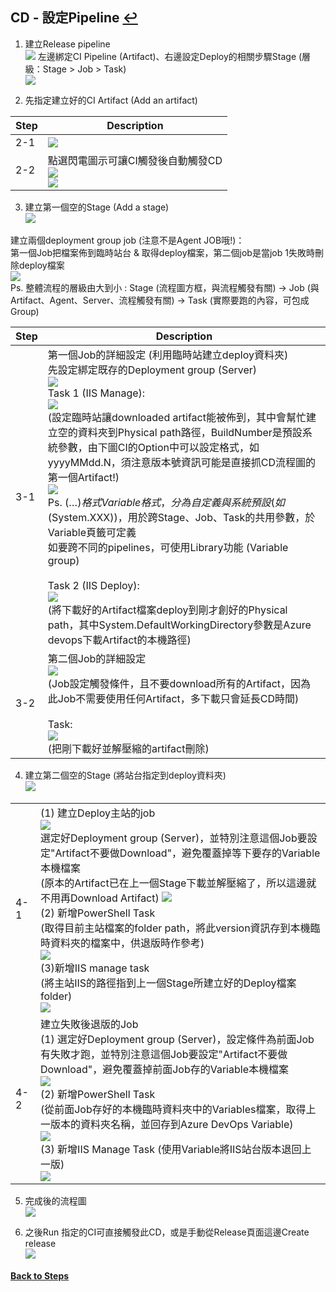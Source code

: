 ## CD - 設定Pipeline [↩](https://github.com/timmchentw/Timm_WebNote/blob/main/Azure%20Pipilines/CICD%E8%A9%B3%E7%B4%B0%E6%B5%81%E7%A8%8B%E7%AD%86%E8%A8%98.md)
1. 建立Release pipeline
<br> ![](https://github.com/timmchentw/Timm_WebNote/blob/main/Azure%20Pipilines/images/4-1.png)
左邊綁定CI Pipeline (Artifact)、右邊設定Deploy的相關步驟Stage (層級：Stage > Job > Task)
<br> ![](https://github.com/timmchentw/Timm_WebNote/blob/main/Azure%20Pipilines/images/4-2.png)


2. 先指定建立好的CI Artifact (Add an artifact)

|Step|Description|
|--|--|
|2-1|![](https://github.com/timmchentw/Timm_WebNote/blob/main/Azure%20Pipilines/images/4-3.png)|
|2-2|點選閃電圖示可讓CI觸發後自動觸發CD<br> ![](https://github.com/timmchentw/Timm_WebNote/blob/main/Azure%20Pipilines/images/4-4.png)<br>![](https://github.com/timmchentw/Timm_WebNote/blob/main/Azure%20Pipilines/images/4-5.png)|
	

3. 建立第一個空的Stage (Add a stage)
<br> ![](https://github.com/timmchentw/Timm_WebNote/blob/main/Azure%20Pipilines/images/4-6.png)

建立兩個deployment group job (注意不是Agent JOB哦!)：<br>
第一個Job把檔案佈到臨時站台 & 取得deploy檔案，第二個job是當job 1失敗時刪除deploy檔案
<br> ![](https://github.com/timmchentw/Timm_WebNote/blob/main/Azure%20Pipilines/images/4-7.png) <br>
Ps. 整體流程的層級由大到小 : Stage (流程圖方框，與流程觸發有關) → Job (與Artifact、Agent、Server、流程觸發有關) → Task (實際要跑的內容，可包成Group)

|Step|Description|
|--|--|
|3-1|第一個Job的詳細設定 (利用臨時站建立deploy資料夾)<br>先設定綁定既存的Deployment group (Server)<br>![](https://github.com/timmchentw/Timm_WebNote/blob/main/Azure%20Pipilines/images/4-8.png)<br> Task 1 (IIS Manage):<br>![](https://github.com/timmchentw/Timm_WebNote/blob/main/Azure%20Pipilines/images/4-9.png)<br>	(設定臨時站讓downloaded artifact能被佈到，其中會幫忙建立空的資料夾到Physical path路徑，BuildNumber是預設系統參數，由下圖CI的Option中可以設定格式，如yyyyMMdd.N，須注意版本號資訊可能是直接抓CD流程圖的第一個Artifact!)<br> ![](https://github.com/timmchentw/Timm_WebNote/blob/main/Azure%20Pipilines/images/4-10.png)<br>Ps. $(…)格式Variable格式，分為自定義與系統預設(如$(System.XXX))，用於跨Stage、Job、Task的共用參數，於Variable頁籤可定義<br>如要跨不同的pipelines，可使用Library功能 (Variable group)<br><br> Task 2 (IIS Deploy):<br> ![](https://github.com/timmchentw/Timm_WebNote/blob/main/Azure%20Pipilines/images/4-11.png)<br>	(將下載好的Artifact檔案deploy到剛才創好的Physical path，其中System.DefaultWorkingDirectory參數是Azure devops下載Artifact的本機路徑)|
|3-2|第二個Job的詳細設定 <br> ![](https://github.com/timmchentw/Timm_WebNote/blob/main/Azure%20Pipilines/images/4-12.png)<br>(Job設定觸發條件，且不要download所有的Artifact，因為此Job不需要使用任何Artifact，多下載只會延長CD時間)<br><br>Task:<br> ![](https://github.com/timmchentw/Timm_WebNote/blob/main/Azure%20Pipilines/images/4-13.png)<br>(把剛下載好並解壓縮的artifact刪除)|


4. 建立第二個空的Stage (將站台指定到deploy資料夾)
<br> ![](https://github.com/timmchentw/Timm_WebNote/blob/main/Azure%20Pipilines/images/4-14.png)

|||
|--|--|
|4-1|(1) 建立Deploy主站的job<br> ![](https://github.com/timmchentw/Timm_WebNote/blob/main/Azure%20Pipilines/images/4-15.png)<br>選定好Deployment group (Server)，並特別注意這個Job要設定"Artifact不要做Download"，避免覆蓋掉等下要存的Variable本機檔案<br>(原本的Artifact已在上一個Stage下載並解壓縮了，所以這邊就不用再Download Artifact) ![](https://github.com/timmchentw/Timm_WebNote/blob/main/Azure%20Pipilines/images/4-16.png)<br>(2) 新增PowerShell Task<br>(取得目前主站檔案的folder path，將此version資訊存到本機臨時資料夾的檔案中，供退版時作參考)<br> ![](https://github.com/timmchentw/Timm_WebNote/blob/main/Azure%20Pipilines/images/4-17.png)<br>(3)新增IIS manage task <br>(將主站IIS的路徑指到上一個Stage所建立好的Deploy檔案folder)<br> ![](https://github.com/timmchentw/Timm_WebNote/blob/main/Azure%20Pipilines/images/4-18.png)|
|4-2|建立失敗後退版的Job<br>(1) 選定好Deployment group (Server)，設定條件為前面Job有失敗才跑，並特別注意這個Job要設定"Artifact不要做Download"，避免覆蓋掉前面Job存的Variable本機檔案<br> ![](https://github.com/timmchentw/Timm_WebNote/blob/main/Azure%20Pipilines/images/4-19.png)<br>(2) 新增PowerShell Task <br>(從前面Job存好的本機臨時資料夾中的Variables檔案，取得上一版本的資料夾名稱，並回存到Azure DevOps Variable)<br> ![](https://github.com/timmchentw/Timm_WebNote/blob/main/Azure%20Pipilines/images/4-20.png)<br>(3) 新增IIS Manage Task (使用Variable將IIS站台版本退回上一版)<br> ![](https://github.com/timmchentw/Timm_WebNote/blob/main/Azure%20Pipilines/images/4-21.png)|


5. 完成後的流程圖
<br> ![](https://github.com/timmchentw/Timm_WebNote/blob/main/Azure%20Pipilines/images/4-22.png)

6. 之後Run 指定的CI可直接觸發此CD，或是手動從Release頁面這邊Create release 
<br> ![](https://github.com/timmchentw/Timm_WebNote/blob/main/Azure%20Pipilines/images/4-23.png)

#### [Back to Steps](https://github.com/timmchentw/Timm_WebNote/blob/main/Azure%20Pipilines/CICD%E8%A9%B3%E7%B4%B0%E6%B5%81%E7%A8%8B%E7%AD%86%E8%A8%98.md)